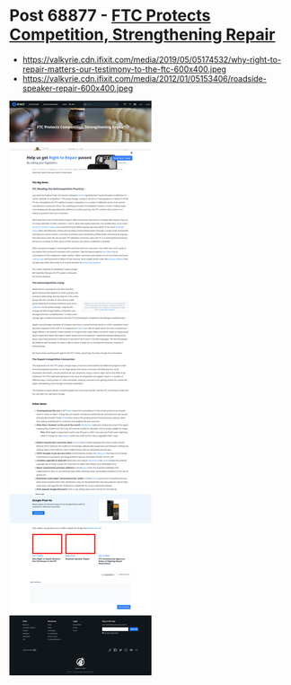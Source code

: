 # Post 68877 - [FTC Protects Competition, Strengthening Repair](https://www.ifixit.com/News/68877/ftc-protects-competition-strengthening-repair)

- https://valkyrie.cdn.ifixit.com/media/2019/05/05174532/why-right-to-repair-matters-our-testimony-to-the-ftc-600x400.jpeg
- https://valkyrie.cdn.ifixit.com/media/2012/01/05153406/roadside-speaker-repair-600x400.jpeg

![screencap](screenshots/ef198fc8-ec8b-4302-82dc-43432cc931fa.png)
